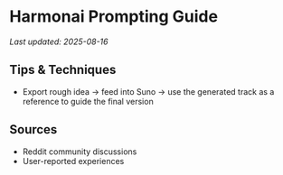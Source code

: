 # Harmonai Prompting Guide

*Last updated: 2025-08-16*

## Tips & Techniques

- Export rough idea → feed into Suno → use the generated track as a reference to guide the final version

## Sources

- Reddit community discussions
- User-reported experiences

